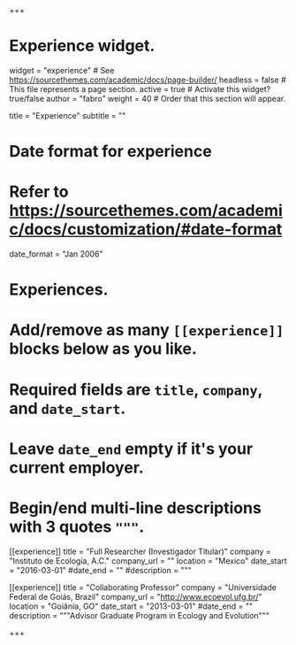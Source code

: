 +++
# Experience widget.
widget = "experience"  # See https://sourcethemes.com/academic/docs/page-builder/
headless = false  # This file represents a page section.
active = true  # Activate this widget? true/false
author = "fabro"
weight = 40  # Order that this section will appear.

title = "Experience"
subtitle = ""

# Date format for experience
#   Refer to https://sourcethemes.com/academic/docs/customization/#date-format
date_format = "Jan 2006"

# Experiences.
#   Add/remove as many `[[experience]]` blocks below as you like.
#   Required fields are `title`, `company`, and `date_start`.
#   Leave `date_end` empty if it's your current employer.
#   Begin/end multi-line descriptions with 3 quotes `"""`.
[[experience]]
  title = "Full Researcher (Investigador Titular)"
  company = "Instituto de Ecología, A.C."
  company_url = ""
  location = "Mexico"
  date_start = "2016-03-01"
  #date_end = ""
  #description = """


[[experience]]
  title = "Collaborating Professor"
  company = "Universidade Federal de Goiás, Brazil"
  company_url = "http://www.ecoevol.ufg.br/"
  location = "Goiânia, GO"
  date_start = "2013-03-01"
  #date_end = ""
  description = """Advisor Graduate Program in Ecology and Evolution"""

+++

